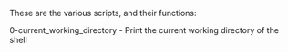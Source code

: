 These are the various scripts, and their functions:

0-current_working_directory - Print the current working directory of the shell
